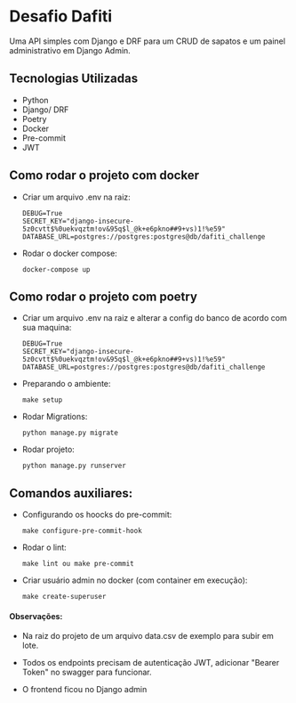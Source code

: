 # Desafio Dafiti
Uma API simples com Django e DRF para um CRUD de sapatos e um painel administrativo em Django Admin.

## Tecnologias Utilizadas
- Python
- Django/ DRF
- Poetry
- Docker
- Pre-commit
- JWT

## Como rodar o projeto com docker
 - Criar um arquivo .env na raiz:
    ```
    DEBUG=True
    SECRET_KEY="django-insecure-5z0cvtt$%0uekvqztm!ov&95q$l_@k+e6pkno##9+vs)1!%e59"
    DATABASE_URL=postgres://postgres:postgres@db/dafiti_challenge
    ```
- Rodar o docker compose:
    ```
    docker-compose up
    ```

## Como rodar o projeto com poetry
- Criar um arquivo .env na raiz e alterar a config do banco de acordo com sua maquina:
    ```
    DEBUG=True
    SECRET_KEY="django-insecure-5z0cvtt$%0uekvqztm!ov&95q$l_@k+e6pkno##9+vs)1!%e59"
    DATABASE_URL=postgres://postgres:postgres@db/dafiti_challenge
    ```
- Preparando o ambiente:
    ```
    make setup
    ```
- Rodar Migrations:
    ```
    python manage.py migrate
    ```

- Rodar projeto:
    ```
    python manage.py runserver
    ```

## Comandos auxiliares:
- Configurando os hoocks do pre-commit:
	```
    make configure-pre-commit-hook
    ```

- Rodar o lint:
	```
    make lint ou make pre-commit
    ```

- Criar usuário admin no docker (com container em execução):
    ```
    make create-superuser
    ```


#### Observações:
- Na raiz do projeto de um arquivo data.csv de exemplo para subir em lote.
- Todos os endpoints precisam de autenticação JWT, adicionar "Bearer Token" no swagger para funcionar.

- O frontend ficou no Django admin
